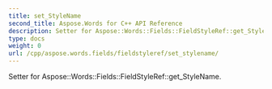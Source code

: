 ```yaml
---
title: set_StyleName
second_title: Aspose.Words for C++ API Reference
description: Setter for Aspose::Words::Fields::FieldStyleRef::get_StyleName. 
type: docs
weight: 0
url: /cpp/aspose.words.fields/fieldstyleref/set_stylename/
---
```


Setter for Aspose::Words::Fields::FieldStyleRef::get_StyleName. 

